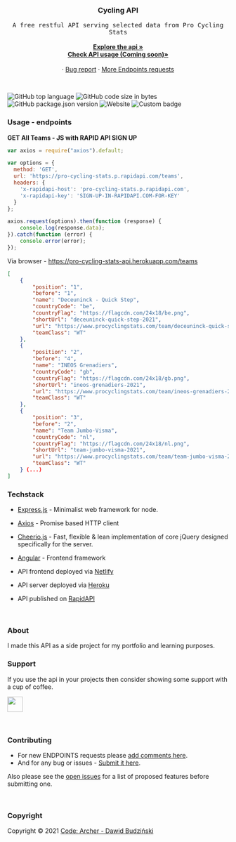 <br>
<h3 align=center>Cycling API</h3>

  <p align=center>
    <samp>A free restful API serving selected data from Pro Cycling Stats</samp>
    <br />
    <br />
    <a href="https://rapidapi.com/BD4vid777/api/pro-cycling-stats/"><strong>Explore the api »</strong></a> <br>
    <a href="#" style="pointer-events: none"><strong>Check API usage (Coming soon)»</strong></a>
    <br />
    <br />
    ·
    <a href="https://github.com/BD4vid777/Cycling_API/issues">Bug report</a>
    ·
    <a href="https://github.com/BD4vid777/Cycling_API/issues/1">More Endpoints requests</a>
  </p>

<br/>

![GitHub top language](https://img.shields.io/github/languages/top/BD4vid777/Cycling_API)
![GitHub code size in bytes](https://img.shields.io/github/languages/code-size/BD4vid777/Cycling_API)
![GitHub package.json version](https://img.shields.io/github/package-json/v/BD4vid777/Cycling_API)
![Website](https://img.shields.io/website?label=Published%20at&up_message=RapidAPI&url=https%3A%2F%2Frapidapi.com%2FBD4vid777%2Fapi%2Fpro-cycling-stats%2F)
![Custom badge](https://img.shields.io/endpoint?url=https%3A%2F%2Fpro-cycling-stats-api.herokuapp.com%2FshieldsIO_Badge)

### Usage - endpoints

**GET All Teams - JS with RAPID API SIGN UP**

```javascript
var axios = require("axios").default;

var options = {
  method: 'GET',
  url: 'https://pro-cycling-stats.p.rapidapi.com/teams',
  headers: {
    'x-rapidapi-host': 'pro-cycling-stats.p.rapidapi.com',
    'x-rapidapi-key': 'SIGN-UP-IN-RAPIDAPI.COM-FOR-KEY'
  }
};

axios.request(options).then(function (response) {
	console.log(response.data);
}).catch(function (error) {
	console.error(error);
});

```

Via browser - https://pro-cycling-stats-api.herokuapp.com/teams

```json
[
    {
        "position": "1",
        "before": "1",
        "name": "Deceuninck - Quick Step",
        "countryCode": "be",
        "countryFlag": "https://flagcdn.com/24x18/be.png",
        "shortUrl": "deceuninck-quick-step-2021",
        "url": "https://www.procyclingstats.com/team/deceuninck-quick-step-2021",
        "teamClass": "WT"
    },
    {
        "position": "2",
        "before": "4",
        "name": "INEOS Grenadiers",
        "countryCode": "gb",
        "countryFlag": "https://flagcdn.com/24x18/gb.png",
        "shortUrl": "ineos-grenadiers-2021",
        "url": "https://www.procyclingstats.com/team/ineos-grenadiers-2021",
        "teamClass": "WT"
    },
    {
        "position": "3",
        "before": "2",
        "name": "Team Jumbo-Visma",
        "countryCode": "nl",
        "countryFlag": "https://flagcdn.com/24x18/nl.png",
        "shortUrl": "team-jumbo-visma-2021",
        "url": "https://www.procyclingstats.com/team/team-jumbo-visma-2021",
        "teamClass": "WT"
    } (...)
]
```

### Techstack

* [Express.js](http://expressjs.com/) - Minimalist web framework for node.
* [Axios](https://axios-http.com/) - Promise based HTTP client
* [Cheerio.js](https://cheerio.js.org/) - Fast, flexible & lean implementation of core jQuery designed specifically for the server.
* [Angular](https://angular.io/) - Frontend framework 

* API frontend deployed via [Netlify](https://www.netlify.com/)
* API server deployed via [Heroku](https://pro-cycling-stats-api.herokuapp.com/)
* API published on [RapidAPI](https://rapidapi.com/)

<br/>

### About

I made this API as a side project for my portfolio and learning purposes.


### Support

If you use the api in your projects then consider showing some support with a cup of coffee.

<a href="https://www.buymeacoffee.com/codearcher" title="Support my work"><img src="https://www.buymeacoffee.com/assets/img/guidelines/download-assets-sm-1.svg" height="35px"/></a>

<br/>

<!-- CONTRIBUTING -->
### Contributing

- For new ENDPOINTS requests please [add comments here](https://github.com/BD4vid777/Cycling_API/issues/1).
- And for any bug or issues - [Submit it here](https://github.com/BD4vid777/Cycling_API/issues).

Also please see the [open issues](https://github.com/BD4vid777/Cycling_API/issues/1) for a list of proposed features before submitting one.

<br/>

<!-- LICENSE -->
### Copyright

Copyright © 2021 [Code: Archer - Dawid Budziński](https://github.com/BD4vid777)
